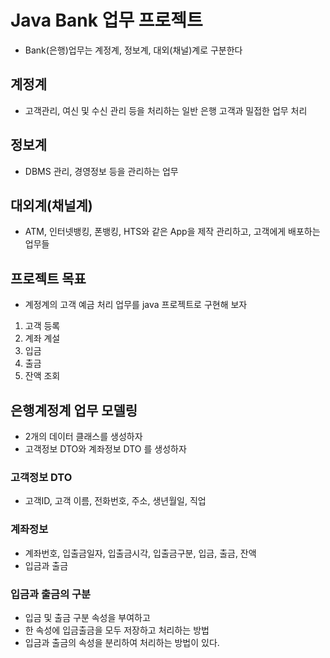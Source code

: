# Java Bank 업무 프로젝트
* Bank(은행)업무는 계정계, 정보계, 대외(채널)계로 구분한다

## 계정계
* 고객관리, 여신 및 수신 관리 등을 처리하는 일반 은행 고객과 밀접한 업무 처리

## 정보계
* DBMS 관리, 경영정보 등을 관리하는 업무

## 대외계(채널계)
* ATM, 인터넷뱅킹, 폰뱅킹, HTS와 같은 App을 제작 관리하고, 고객에게 배포하는 업무들

## 프로젝트 목표
* 계정계의 고객 예금 처리 업무를 java 프로젝트로 구현해 보자

1. 고객 등록
2. 계좌 계설
3. 입금
4. 출금
5. 잔액 조회

## 은행계정계 업무 모델링
* 2개의 데이터 클래스를 생성하자
* 고객정보 DTO와 계좌정보 DTO 를 생성하자

### 고객정보 DTO
* 고객ID, 고객 이름, 전화번호, 주소, 생년월일, 직업

### 계좌정보
* 계좌번호, 입출금일자, 입출금시각, 입출금구분, 입금, 출금, 잔액
* 입금과 출금

### 입금과 출금의 구분
* 입금 및 출금 구분 속성을 부여하고
* 한 속성에 입금출금을 모두 저장하고 처리하는 방법
* 입금과 출금의 속성을 분리하여 처리하는 방법이 있다.